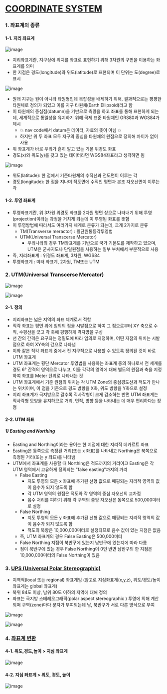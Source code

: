 [COORDINATE SYSTEM](https://yganalyst.github.io/spatial_analysis/spatial_analysis_3/)
===

### 1. 좌표계의 종류
#### 1-1. 지리 좌표계

![image](https://user-images.githubusercontent.com/108650199/188554388-cf4d0187-8dba-4558-8156-9f9ddff5c040.png)

- 지리좌표계란, 지구상에 위치를 좌표로 표현하기 위해 3차원의 구면을 이용하는 좌표계를 의미
- 한 지점은 경도(longitude)와 위도(latitude)로 표현되며 이 단위는 도(degree)로 표시

![image](https://user-images.githubusercontent.com/108650199/188554437-5a9eeb82-a21d-4b6f-a7ba-4dff3ad06f69.png)

- 원래 지구는 원이 아니라 타원형인데 복잡성을 배제하기 위해, 결과적으로는 평평한 타원체로 정의가 되있고 이를 지구 타원체(Earth Ellipsoid)라고 함
- 이 타원체의 중심점(datumn)을 기반으로 측량을 하고 좌표를 통해 표현하게 되는데, 세계적으로 통일성을 유지하기 위해 국제 표준 타원체인 GRS80과 WGS84가 제시
  - 💥️ nav code에서 datum은 데이터, 자료의 뜻이 아님 💥️
  - 하지만 위 두 좌표 모두 지구의 중심을 타원체의 원점으로 정의해 차이가 없이 사용
- 위 좌표계가 바로 우리가 흔히 알고 있는 기본 위경도 좌표
- 경도(x)와 위도(y)를 갖고 있는 데이터라면 WGS84좌표라고 생각하면 됨

![image](https://user-images.githubusercontent.com/108650199/188556010-0f0f268a-208e-4996-a3ff-1246d3255a5f.png)

- 위도(latitude): 한 점에서 기준타원체의 수직선과 전도면이 이루는 각
- 경도(longitude): 한 점을 지나며 적도면에 수직인 평면과 본초 자오선면이 이루는 각

#### 1-2. 투영 좌표계
- 투영좌표계란, 위 3차원 위경도 좌표를 2차원 평면 상으로 나타내기 위해 투영(projection)이라는 과정을 거치게 되는데 이 투영된 좌표를 뜻함
- 이 투영방법에 따라서도 여러가지 체계로 분류가 되는데, 크게 2가지로 분류
  - TM(Transverse meractor) : 횡단원통등각투영법
  - UTM(Universal Transcerse Mercator) 
    - 우리나라의 경우 TM좌표계를 기반으로 국가 기본도를 제작하고 있으며, UTM은 군사지도나 단일원점을 사용하는 일부 부처에서 부분적으로 사용
- 즉, 지리좌표계 : 위경도 좌표계, 3차원, WGS84
- 투영좌표계 : 미터 좌표계, 2차원, TM또는 UTM

### 2. UTM(Universal Transcerse Mercator)

![image](https://user-images.githubusercontent.com/108650199/188556116-90b4b2b6-6f32-4c1a-bd40-93f9215dcc87.png)

![image](https://user-images.githubusercontent.com/108650199/188567579-a7bcfdfd-e9f7-411c-bd18-50596c35e7b6.png)

#### 2-1. 정의
- 지리좌표는 넓은 지역의 좌표 체계로서 적합
- 직각 좌표는 평면 위에 임의의 점을 시발점으로 하여 그 점으로부터 XY 축으로 수직, 수평선을 긋고 각 축에 평행하게 격자망을 구성
- 선 간의 간격은 요구되는 정밀도에 따라 임의로 지정하며, 어떤 지점의 위치는 시발점으로 하여 XY축의 값으로 나타냄
- 이와 같은 직각 좌표계 중에서 전 지구적으로 사용할 수 있도록 정의된 것이 바로 UTM 좌표계
- UTM 좌표계는 횡단 Mercator 투영법을 사용하는 좌표계 중의 하나로서 전 세계를 경도 6° 간격의 영역으로 나누고, 이들 각각의 영역에 대해 별도의 원점과 축을 지정하여 좌표를 Meter 단위로 나타내는 것
- UTM 좌표계에서 기준 원점의 위치는 각 UTM Zone의 중심경도선과 적도가 만나는 위치이며, 이 점을 기준으로 경도 방향을 X축, 위도 방향을 Y축으로 설정
- 지리 좌표계가 극지방으로 갈수록 직사각형이 크게 감소하는 반면 UTM 좌표계는 직사각형 모양을 유지하므로 거리, 면적, 방향 등을 나타내는 데 매우 편리하다는 장점
#### 2-2. UTM 좌표
##### 1) Easting and Northing
- Easting and Northing이라는 용어는 한 지점에 대한 지리적 데카르트 좌표
- Easting은 동쪽으로 측정된 거리(또는 x 좌표)를 나타내고 Northing은 북쪽으로 측정된 거리(또는 y 좌표)를 나타냄
- UTM에서 좌표계를 사용할 때 Northing은 적도까지의 거리이고 Easting은 각 UTM 영역에서 고유하게 정의되는 "false easting"까지의 거리
  - False Easting
    - 지도 투영의 모든 x 좌표에 추가된 선형 값으로 매핑되는 지리적 영역의 값이 음수가 되지 않도록 함
    - 각 UTM 영역의 원점은 적도와 각 영역의 중심 자오선의 교차점
    - 음수 처리를 피하기 위해 각 구역의 중앙 자오선은 동쪽으로 500,000미터로 설정
  - False Northing
    - 지도 투영의 모든 y 좌표에 추가된 선형 값으로 매핑되는 지리적 영역의 값이 음수가 되지 않도록 함
    - 적도의 북향은 10,000,000미터로 설정되므로 음수 값이 있는 지점은 없음  
  - 즉, UTM 좌표계의 경우 False Easting은 500,000미터
  - False Northing 지점이 북반구에 있는지 남반구에 있는지에 따라 다름
  - 점이 북반구에 있는 경우 False Northing이 0인 반면 남반구의 한 지점은 10,000,000미터의 False Northing이 있음
  
### 3. [UPS (Universal Polar Stereographic)](https://aia.bizadmin.co.kr/wp-content/uploads/2017/04/GIS_2_5.pdf)
- 지역적(local 또는 regional) 좌표계임 (참고로 지심좌표계(x,y,z), 위도/경도/높이 좌표계는 global 좌표계)
- 북위 84도 이상, 남위 80도 이하의 지역에 대해 정의
- 좌표는 극지방 스테레오그래픽(polar aspect stereographic ) 투영에 의해 계산되며 구역(zone)마다 문자가 부여되는데 남, 북반구가 서로 다른 방식으로 부여

![image](https://user-images.githubusercontent.com/108650199/188556853-727d3ea1-c68f-428b-9cde-e2b10341a6b2.png)

![image](https://user-images.githubusercontent.com/108650199/188556888-1aadb4c9-a6fa-4543-88ed-7c060863c80d.png)

### 4. [좌표계 변환](https://aia.bizadmin.co.kr/wp-content/uploads/2017/04/GIS_2_5.pdf)
#### 4-1. 위도,경도,높이 > 지심 좌표계

![image](https://user-images.githubusercontent.com/108650199/188556386-29540e27-2ee1-4793-9c8c-2afa8c8f11a2.png)

#### 4-2. 지심 좌표계 > 위도, 경도, 높이

![image](https://user-images.githubusercontent.com/108650199/188556442-56d052cf-ee94-4f6f-9f4e-becc5c18021a.png)

